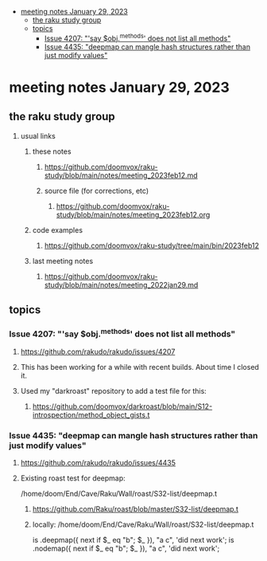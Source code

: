 - [meeting notes January 29, 2023](#org905fd5d)
  - [the raku study group](#org6d6c87c)
  - [topics](#org969585f)
    - [Issue 4207: "'say $obj.<sup>methods</sup>' does not list all methods"](#orge08a94b)
    - [Issue 4435: "deepmap can mangle hash structures rather than just modify values"](#org24a80e1)


<a id="org905fd5d"></a>

# meeting notes January 29, 2023


<a id="org6d6c87c"></a>

## the raku study group

1.  usual links

    1.  these notes
    
        1.  <https://github.com/doomvox/raku-study/blob/main/notes/meeting_2023feb12.md>
        
        2.  source file (for corrections, etc)
        
            1.  <https://github.com/doomvox/raku-study/blob/main/notes/meeting_2023feb12.org>
    
    2.  code examples
    
        1.  <https://github.com/doomvox/raku-study/tree/main/bin/2023feb12>
    
    3.  last meeting notes
    
        1.  <https://github.com/doomvox/raku-study/blob/main/notes/meeting_2022jan29.md>


<a id="org969585f"></a>

## topics


<a id="orge08a94b"></a>

### Issue 4207: "'say $obj.<sup>methods</sup>' does not list all methods"

1.  <https://github.com/rakudo/rakudo/issues/4207>

2.  This has been working for a while with recent builds.  About time I closed it.

3.  Used my "darkroast" repository to add a test file for this:

    1.  <https://github.com/doomvox/darkroast/blob/main/S12-introspection/method_object_gists.t>


<a id="org24a80e1"></a>

### Issue 4435: "deepmap can mangle hash structures rather than just modify values"

1.  <https://github.com/rakudo/rakudo/issues/4435>

2.  Existing roast test for deepmap:

    /home/doom/End/Cave/Raku/Wall/roast/S32-list/deepmap.t
    
    1.  <https://github.com/Raku/roast/blob/master/S32-list/deepmap.t>
    
    2.  locally: /home/doom/End/Cave/Raku/Wall/roast/S32-list/deepmap.t
    
        is <a b c>.deepmap({ next if $\_ eq "b"; $\_ }), "a c", 'did next work'; is <a b c>.nodemap({ next if $\_ eq "b"; $\_ }), "a c", 'did next work';
